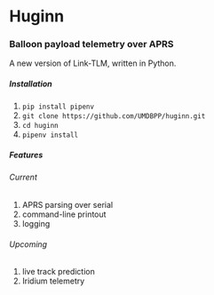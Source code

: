 # Huginn
### Balloon payload telemetry over APRS 

A new version of Link-TLM, written in Python.

##### Installation

1. `pip install pipenv` 
1. `git clone https://github.com/UMDBPP/huginn.git`
2. `cd huginn`
3. `pipenv install`
 

##### Features

###### Current

1. APRS parsing over serial
2. command-line printout
3. logging

###### Upcoming

1. live track prediction
2. Iridium telemetry